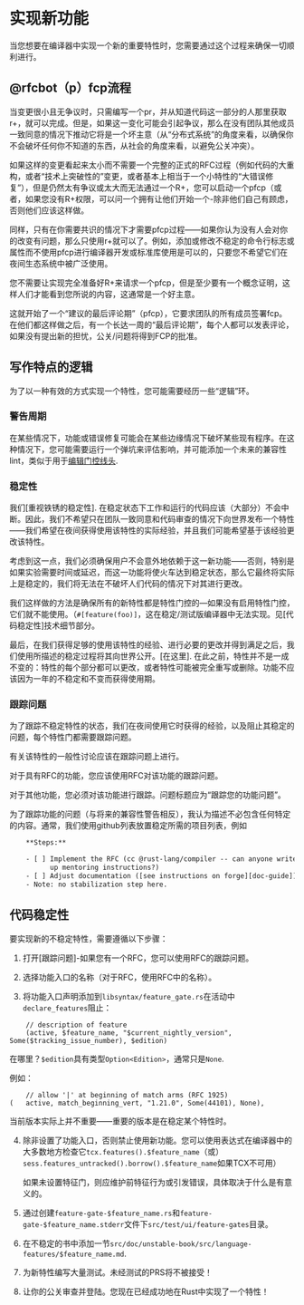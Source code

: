 # 实现新功能

当您想要在编译器中实现一个新的重要特性时，您需要通过这个过程来确保一切顺利进行。

## @rfcbot（p）fcp流程

当变更很小且无争议时，只需编写一个pr，并从知道代码这一部分的人那里获取r+，就可以完成。但是，如果这一变化可能会引起争议，那么在没有团队其他成员一致同意的情况下推动它将是一个坏主意（从“分布式系统”的角度来看，以确保你不会破坏任何你不知道的东西，从社会的角度来看，以避免公关冲突）。

如果这样的变更看起来太小而不需要一个完整的正式的RFC过程（例如代码的大重构，或者“技术上突破性的”变更，或者基本上相当于一个小特性的“大错误修复”），但是仍然太有争议或太大而无法通过一个R+，您可以启动一个pfcp（或者，如果您没有R+权限，可以问一个拥有让他们开始一个-除非他们自己有顾虑，否则他们应该这样做。

同样，只有在你需要共识的情况下才需要pfcp过程——如果你认为没有人会对你的改变有问题，那么只使用r+就可以了。例如，添加或修改不稳定的命令行标志或属性而不使用pfcp进行编译器开发或标准库使用是可以的，只要您不希望它们在夜间生态系统中被广泛使用。

您不需要让实现完全准备好R+来请求一个pfcp，但是至少要有一个概念证明，这样人们才能看到您所说的内容，这通常是一个好主意。

这就开始了一个“建议的最后评论期”（pfcp），它要求团队的所有成员签署fcp。在他们都这样做之后，有一个长达一周的“最后评论期”，每个人都可以发表评论，如果没有提出新的担忧，公关/问题将得到FCP的批准。

## 写作特点的逻辑

为了以一种有效的方式实现一个特性，您可能需要经历一些“逻辑”环。

### 警告周期

在某些情况下，功能或错误修复可能会在某些边缘情况下破坏某些现有程序。在这种情况下，您可能需要运行一个弹坑来评估影响，并可能添加一个未来的兼容性lint，类似于用于[编辑门控线头](./diag.md#edition-gated-lints).

### 稳定性

我们[重视铁锈的稳定性]. 在稳定状态下工作和运行的代码应该（大部分）不会中断。因此，我们不希望只在团队一致同意和代码审查的情况下向世界发布一个特性——我们希望在夜间获得使用该特性的实际经验，并且我们可能希望基于该经验更改该特性。

考虑到这一点，我们必须确保用户不会意外地依赖于这一新功能——否则，特别是如果实验需要时间或延迟，而这一功能将使火车达到稳定状态，那么它最终将实际上是稳定的，我们将无法在不破坏人们代码的情况下对其进行更改。

我们这样做的方法是确保所有的新特性都是特性门控的—如果没有启用特性门控，它们就不能使用。（`#[feature(foo)]`，这在稳定/测试版编译器中无法实现。见[代码稳定性]技术细节部分。

最后，在我们获得足够的使用该特性的经验、进行必要的更改并得到满足之后，我们使用所描述的稳定过程将其向世界公开。[在这里]. 在此之前，特性并不是一成不变的：特性的每个部分都可以更改，或者特性可能被完全重写或删除。功能不应该因为一年的不稳定和不变而获得使用期。

<a name = "tracking-issue"></a>

### 跟踪问题

为了跟踪不稳定特性的状态，我们在夜间使用它时获得的经验，以及阻止其稳定的问题，每个特性门都需要跟踪问题。

有关该特性的一般性讨论应该在跟踪问题上进行。

对于具有RFC的功能，您应该使用RFC对该功能的跟踪问题。

对于其他功能，您必须对该功能进行跟踪。问题标题应为“跟踪您的功能问题”。

为了跟踪功能的问题（与将来的兼容性警告相反），我认为描述不必包含任何特定的内容。通常，我们使用github列表放置稳定所需的项目列表，例如

```txt
    **Steps:**

    - [ ] Implement the RFC (cc @rust-lang/compiler -- can anyone write
          up mentoring instructions?)
    - [ ] Adjust documentation ([see instructions on forge][doc-guide])
    - Note: no stabilization step here.
```

<a name="stability-in-code"></a>

## 代码稳定性

要实现新的不稳定特性，需要遵循以下步骤：

1.  打开[跟踪问题]-如果您有一个RFC，您可以使用RFC的跟踪问题。

2.  选择功能入口的名称（对于RFC，使用RFC中的名称）。

3.  将功能入口声明添加到`libsyntax/feature_gate.rs`在活动中`declare_features`阻止：

```rust,ignore
    // description of feature
    (active, $feature_name, "$current_nightly_version", Some($tracking_issue_number), $edition)
```

在哪里？`$edition`具有类型`Option<Edition>`，通常只是`None`.

例如：

```rust,ignore
    // allow '|' at beginning of match arms (RFC 1925)
(   active, match_beginning_vert, "1.21.0", Some(44101), None),
```

当前版本实际上并不重要——重要的版本是在稳定某个特性时。

4.  除非设置了功能入口，否则禁止使用新功能。您可以使用表达式在编译器中的大多数地方检查它`tcx.features().$feature_name`（或）`sess.features_untracked().borrow().$feature_name`如果TCX不可用）

    如果未设置特征门，则应维护前特征行为或引发错误，具体取决于什么是有意义的。

5.  通过创建`feature-gate-$feature_name.rs`和`feature-gate-$feature_name.stderr`文件下`src/test/ui/feature-gates`目录。

6.  在不稳定的书中添加一节`src/doc/unstable-book/src/language-features/$feature_name.md`.

7.  为新特性编写大量测试。未经测试的PRS将不被接受！

8.  让你的公关审查并登陆。您现在已经成功地在Rust中实现了一个特性！

[value the stability of rust]: https://github.com/rust-lang/rfcs/blob/master/text/1122-language-semver.md

[stability in code]: #stability-in-code

[here]: https://rust-lang.github.io/rustc-guide/stabilization_guide.html

[tracking issue]: #tracking-issue
